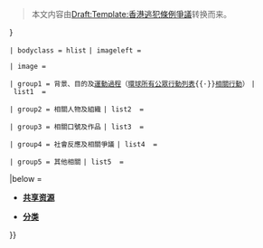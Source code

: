 > 本文内容由[Draft:Template:香港逃犯條例爭議](https://zh.wikipedia.org/wiki/Draft:Template:香港逃犯條例爭議)转换而来。


}

`| bodyclass = hlist`
`| imageleft = `

`| image =`

`| group1 = 背景、目的及`[`運動過程`](https://zh.wikipedia.org/wiki/反對逃犯條例修訂草案運動過程 "wikilink")`（`[`環球所有公眾行動列表`](https://zh.wikipedia.org/wiki/反對逃犯條例修訂草案運動公眾行動列表 "wikilink")`{{·}}`[`相關行動`](../Page/反對逃犯條例修訂草案運動期間的相關行動.md "wikilink")`）`
`| list1  = `

`| group2 = 相關人物及組織`
`| list2  = `

`| group3 = 相關口號及作品`
`| list3  = `

`| group4 = 社會反應及相關爭議`
`| list4  = `

`| group5 = 其他相關`
`| list5  = `

|below =

  - **[共享资源](https://zh.wikipedia.org/wiki/commons:Category:Demonstrations_against_extradition_bill_in_Hong_Kong,_2019 "wikilink")**

  - **[分类](https://zh.wikipedia.org/wiki/Category:香港逃犯條例 "wikilink")**

}}